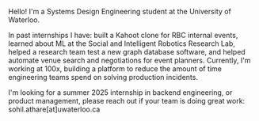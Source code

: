 Hello! I'm a Systems Design Engineering student at the University of Waterloo. 

In past internships I have: built a Kahoot clone for RBC internal events, learned about ML at the Social and Intelligent Robotics Research Lab, helped a research team test a new graph database software, and helped automate venue search and negotiations for event planners. Currently, I'm working at 100x, building a platform to reduce the amount of time engineering teams spend on solving production incidents. 

I'm looking for a summer 2025 internship in backend engineering, or product management, please reach out if your team is doing great work: sohil.athare[at]uwaterloo.ca

